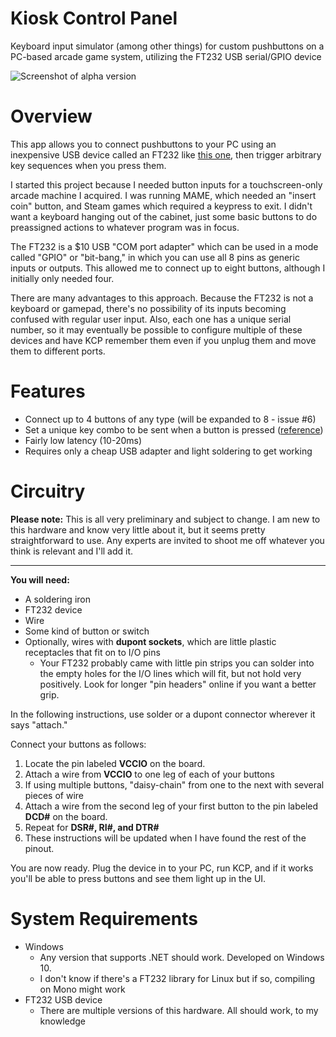 # Kiosk Control Panel
Keyboard input simulator (among other things) for custom pushbuttons on a PC-based arcade game system, utilizing the FT232 USB serial/GPIO device

![Screenshot of alpha version](https://raw.githubusercontent.com/gravislizard/kioskControlPanel/master/kioskControlPanel/alpha-screenshot.png)

# Overview

This app allows you to connect pushbuttons to your PC using an inexpensive USB device called an FT232 like [this one](https://www.amazon.com/FT232R-FT232RL-Serial-Converter-XYGStudy/dp/B00DTRFKM4), then trigger arbitrary key sequences when you press them.

I started this project because I needed button inputs for a touchscreen-only arcade machine I acquired. I was running MAME, which needed an "insert coin" button, and Steam games which required a keypress to exit. I didn't want a keyboard hanging out of the cabinet, just some basic buttons to do preassigned actions to whatever program was in focus.

The FT232 is a $10 USB "COM port adapter" which can be used in a mode called "GPIO" or "bit-bang," in which you can use all 8 pins as generic inputs or outputs. This allowed me to connect up to eight buttons, although I initially only needed four.

There are many advantages to this approach. Because the FT232 is not a keyboard or gamepad, there's no possibility of its inputs becoming confused with regular user input. Also, each one has a unique serial number, so it may eventually be possible to configure multiple of these devices and have KCP remember them even if you unplug them and move them to different ports.

# Features

* Connect up to 4 buttons of any type (will be expanded to 8 - issue #6)
* Set a unique key combo to be sent when a button is pressed ([reference](https://docs.microsoft.com/en-us/dotnet/api/system.windows.forms.sendkeys.send?view=netframework-4.8))
* Fairly low latency (10-20ms)
* Requires only a cheap USB adapter and light soldering to get working

# Circuitry

**Please note:** This is all very preliminary and subject to change. I am new to this hardware and know very little about it, but it seems pretty straightforward to use. Any experts are invited to shoot me off whatever you think is relevant and I'll add it.

***

__You will need:__

* A soldering iron
* FT232 device
* Wire
* Some kind of button or switch
* Optionally, wires with __dupont sockets__, which are little plastic receptacles that fit on to I/O pins
  * Your FT232 probably came with little pin strips you can solder into the empty holes for the I/O lines which will fit, but not hold very positively. Look for longer "pin headers" online if you want a better grip.

In the following instructions, use solder or a dupont connector wherever it says "attach."

  
Connect your buttons as follows:

1. Locate the pin labeled **VCCIO** on the board.
1. Attach a wire from **VCCIO** to one leg of each of your buttons
  1. If using multiple buttons, "daisy-chain" from one to the next with several pieces of wire
1. Attach a wire from the second leg of your first button to the pin labeled **DCD#** on the board.
1. Repeat for **DSR#, RI#, and DTR#**
  1. These instructions will be updated when I have found the rest of the pinout.

You are now ready. Plug the device in to your PC, run KCP, and if it works you'll be able to press buttons and see them light up in the UI.

# System Requirements

* Windows
  * Any version that supports .NET should work. Developed on Windows 10.
  * I don't know if there's a FT232 library for Linux but if so, compiling on Mono might work
* FT232 USB device
  * There are multiple versions of this hardware. All should work, to my knowledge
